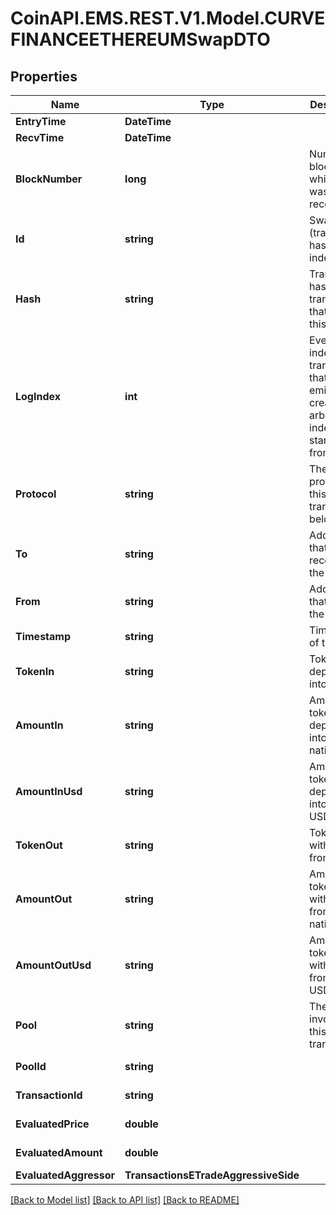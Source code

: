 
# CoinAPI.EMS.REST.V1.Model.CURVEFINANCEETHEREUMSwapDTO

## Properties

Name | Type | Description | Notes
------------ | ------------- | ------------- | -------------
**EntryTime** | **DateTime** |  | [optional] 
**RecvTime** | **DateTime** |  | [optional] 
**BlockNumber** | **long** | Number of block in which entity was recorded. | [optional] 
**Id** | **string** | Swap-(transaction hash)-(log index) | [optional] 
**Hash** | **string** | Transaction hash of the transaction that emitted this event | [optional] 
**LogIndex** | **int** | Event log index. For transactions that don&#39;t emit event, create arbitrary index starting from 0 | [optional] 
**Protocol** | **string** | The protocol this transaction belongs to | [optional] 
**To** | **string** | Address that received the tokens | [optional] 
**From** | **string** | Address that sent the tokens | [optional] 
**Timestamp** | **string** | Timestamp of this event | [optional] 
**TokenIn** | **string** | Token deposited into pool | [optional] 
**AmountIn** | **string** | Amount of token deposited into pool in native units | [optional] 
**AmountInUsd** | **string** | Amount of token deposited into pool in USD | [optional] 
**TokenOut** | **string** | Token withdrawn from pool | [optional] 
**AmountOut** | **string** | Amount of token withdrawn from pool in native units | [optional] 
**AmountOutUsd** | **string** | Amount of token withdrawn from pool in USD | [optional] 
**Pool** | **string** | The pool involving this transaction | [optional] 
**PoolId** | **string** |  | [optional] [readonly] 
**TransactionId** | **string** |  | [optional] [readonly] 
**EvaluatedPrice** | **double** |  | [optional] [readonly] 
**EvaluatedAmount** | **double** |  | [optional] [readonly] 
**EvaluatedAggressor** | **TransactionsETradeAggressiveSide** |  | [optional] 

[[Back to Model list]](../README.md#documentation-for-models)
[[Back to API list]](../README.md#documentation-for-api-endpoints)
[[Back to README]](../README.md)

